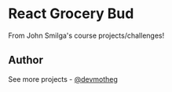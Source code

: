 # React Grocery Bud

From John Smilga's course projects/challenges!

## Author

See more projects - [@devmotheg](https://github.com/devmotheg?tab=repositories)
